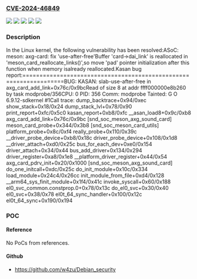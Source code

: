 ### [CVE-2024-46849](https://cve.mitre.org/cgi-bin/cvename.cgi?name=CVE-2024-46849)
![](https://img.shields.io/static/v1?label=Product&message=Linux&color=blue)
![](https://img.shields.io/static/v1?label=Version&message=&color=brightgreen)
![](https://img.shields.io/static/v1?label=Version&message=4.19%20&color=brightgreen)
![](https://img.shields.io/static/v1?label=Version&message=7864a79f37b55769b817d5e6c5ae0ca4bfdba93b%20&color=brightgreen)
![](https://img.shields.io/static/v1?label=Vulnerability&message=n%2Fa&color=blue)

### Description

In the Linux kernel, the following vulnerability has been resolved:ASoC: meson: axg-card: fix 'use-after-free'Buffer 'card->dai_link' is reallocated in 'meson_card_reallocate_links()',so move 'pad' pointer initialization after this function when memory isalready reallocated.Kasan bug report:==================================================================BUG: KASAN: slab-use-after-free in axg_card_add_link+0x76c/0x9bcRead of size 8 at addr ffff000000e8b260 by task modprobe/356CPU: 0 PID: 356 Comm: modprobe Tainted: G O 6.9.12-sdkernel #1Call trace: dump_backtrace+0x94/0xec show_stack+0x18/0x24 dump_stack_lvl+0x78/0x90 print_report+0xfc/0x5c0 kasan_report+0xb8/0xfc __asan_load8+0x9c/0xb8 axg_card_add_link+0x76c/0x9bc [snd_soc_meson_axg_sound_card] meson_card_probe+0x344/0x3b8 [snd_soc_meson_card_utils] platform_probe+0x8c/0xf4 really_probe+0x110/0x39c __driver_probe_device+0xb8/0x18c driver_probe_device+0x108/0x1d8 __driver_attach+0xd0/0x25c bus_for_each_dev+0xe0/0x154 driver_attach+0x34/0x44 bus_add_driver+0x134/0x294 driver_register+0xa8/0x1e8 __platform_driver_register+0x44/0x54 axg_card_pdrv_init+0x20/0x1000 [snd_soc_meson_axg_sound_card] do_one_initcall+0xdc/0x25c do_init_module+0x10c/0x334 load_module+0x24c4/0x26cc init_module_from_file+0xd4/0x128 __arm64_sys_finit_module+0x1f4/0x41c invoke_syscall+0x60/0x188 el0_svc_common.constprop.0+0x78/0x13c do_el0_svc+0x30/0x40 el0_svc+0x38/0x78 el0t_64_sync_handler+0x100/0x12c el0t_64_sync+0x190/0x194

### POC

#### Reference
No PoCs from references.

#### Github
- https://github.com/w4zu/Debian_security

